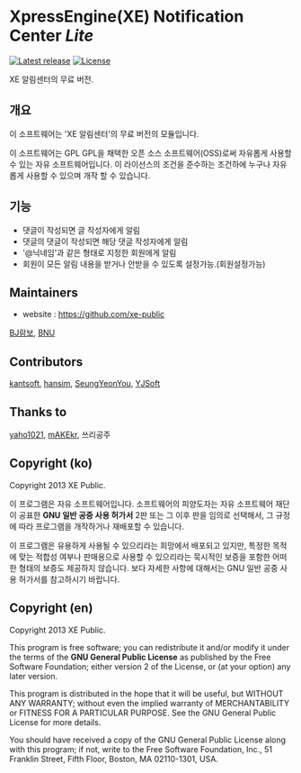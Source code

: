 XpressEngine(XE) Notification Center *Lite*
==========================================
[![Latest release](http://img.shields.io/github/release/xe-public/xe-module-ncenterlite.svg)](https://github.com/xe-public/xe-module-ncenterlite/releases)
[![License](http://img.shields.io/badge/license-GPL%20v2-brightgreen.svg)](http://www.gnu.org/licenses/gpl.html)

XE 알림센터의 무료 버전.

개요
---
이 소프트웨어는 'XE 알림센터'의 무료 버전의 모듈입니다.

이 소프트웨어는 GPL GPL을 채택한 오픈 소스 소프트웨어(OSS)로써 자유롭게 사용할 수 있는 자유 소프트웨어입니다. 이 라이선스의 조건을 준수하는 조건하에 누구나 자유롭게 사용할 수 있으며 개작 할 수 있습니다.

기능
---
* 댓글이 작성되면 글 작성자에게 알림
* 댓글의 댓글이 작성되면 해당 댓글 작성자에게 알림
* '@닉네임'과 같은 형태로 지정한 회원에게 알림
* 회원이 모든 알림 내용을 받거나 안받을 수 있도록 설정가능.(회원설정가능)

Maintainers
------
* website : https://github.com/xe-public

[BJ람보](http://github.com/qw5414),
[BNU](http://github.com/bnu)

Contributors
------------
[kantsoft](http://github.com/kantsoft),
[hansim](https://github.com/hansim),
[SeungYeonYou](https://github.com/SeungYeonYou),
[YJSoft](https://github.com/YJSoft)

Thanks to
---------
[yaho1021](https://github.com/yaho1021),
[mAKEkr](https://github.com/mAKEkr),
쓰리공주

Copyright (ko)
---------------------
Copyright 2013 XE Public.

이 프로그램은 자유 소프트웨어입니다. 소프트웨어의 피양도자는 자유 소프트웨어 재단이 공표한 **GNU 일반 공중 사용 허가서** 2판 또는 그 이후 판을 임의로 선택해서, 그 규정에 따라 프로그램을 개작하거나 재배포할 수 있습니다.

이 프로그램은 유용하게 사용될 수 있으리라는 희망에서 배포되고 있지만, 특정한 목적에 맞는 적합성 여부나 판매용으로 사용할 수 있으리라는 묵시적인 보증을 포함한 어떠한 형태의 보증도 제공하지 않습니다. 보다 자세한 사항에 대해서는 GNU 일반 공중 사용 허가서를 참고하시기 바랍니다.


Copyright (en)
--------------
Copyright 2013 XE Public.

This program is free software; you can redistribute it and/or modify it under the terms of the **GNU General Public License** as published by the Free Software Foundation; either version 2 of the License, or (at your option) any later version.

This program is distributed in the hope that it will be useful, but WITHOUT ANY WARRANTY; without even the implied warranty of MERCHANTABILITY or FITNESS FOR A PARTICULAR PURPOSE.  See the GNU General Public License for more details.

You should have received a copy of the GNU General Public License along with this program; if not, write to the Free Software Foundation, Inc., 51 Franklin Street, Fifth Floor, Boston, MA  02110-1301, USA.
